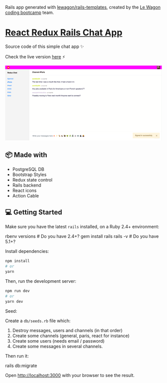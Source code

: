 Rails app generated with [lewagon/rails-templates](https://github.com/lewagon/rails-templates), created by the [Le Wagon coding bootcamp](https://www.lewagon.com) team.

# [React Redux Rails Chat App](https://simple-rails-react-chat-app.herokuapp.com/channels/general)

Source code of this simple chat app ✨

Check the live version [here](https://simple-rails-react-chat-app.herokuapp.com/channels/general) ⚡️

![home](./public/images/chat-app.png)

## 📦 Made with

- PostgreSQL DB
- Bootstrap Styles
- Redux state control
- Rails backend 
- React icons
- Action Cable

## 💻 Getting Started

Make sure you have the latest `rails` installed, on a Ruby 2.4+ environment:

  rbenv versions # Do you have 2.4+?
  gem install rails
  rails -v # Do you have 5.1+?

Install dependencies:

```bash
npm install
# or
yarn
```

Then, run the development server:

```bash
npm run dev
# or
yarn dev
```

Seed:

Create a `db/seeds.rb` file which:

1. Destroy messages, users and channels (in that order)
2. Create some channels (general, paris, react for instance)
3. Create some users (needs email / password)
4. Create some messages in several channels.

Then run it:

  rails db:migrate

Open [http://localhost:3000](http://localhost:3000) with your browser to see the result.